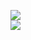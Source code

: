 [![](https://img.shields.io/badge/Made%20With-Github%20Spray-lightgrey.svg?style=for-the-badge&logo=github)](https://github.com/Annihil/github-spray#6349)  
[![](https://i.imgur.com/2DrTn0Z.gif)](https://github.com/Annihil/github-spray)